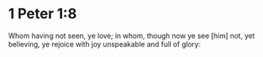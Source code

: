 # 1 Peter 1:8

Whom having not seen, ye love; in whom, though now ye see [him] not, yet believing, ye rejoice with joy unspeakable and full of glory: